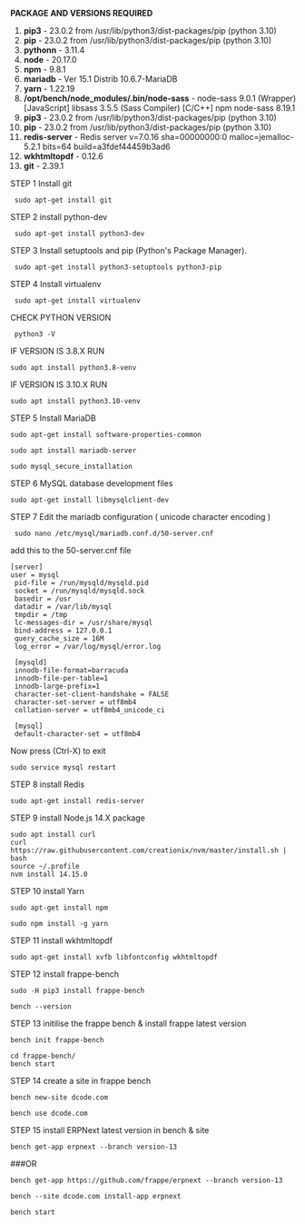 **PACKAGE AND VERSIONS REQUIRED**

1) **pip3**	- 23.0.2 from /usr/lib/python3/dist-packages/pip (python 3.10)
2) **pip** - 23.0.2 from /usr/lib/python3/dist-packages/pip (python 3.10)
3) **pythonn** -	3.11.4
4) **node** -	20.17.0
5) **npm**	- 9.8.1
6) **mariadb** -	Ver 15.1 Distrib 10.6.7-MariaDB
7) **yarn**	- 1.22.19
8) **/opt/bench/node_modules/.bin/node-sass** - node-sass 9.0.1 (Wrapper) [JavaScript] libsass 3.5.5 (Sass Compiler) [C/C++] npm node-sass	8.19.1
9) **pip3**	- 23.0.2 from /usr/lib/python3/dist-packages/pip (python 3.10)
10) **pip**	- 23.0.2 from /usr/lib/python3/dist-packages/pip (python 3.10)
11) **redis-server** -	Redis server v=7.0.16 sha=00000000:0 malloc=jemalloc-5.2.1 bits=64 build=a3fdef44459b3ad6
12) **wkhtmltopdf**	- 0.12.6
13) **git** -	2.39.1

STEP 1 Install git

     sudo apt-get install git

STEP 2 install python-dev

     sudo apt-get install python3-dev

STEP 3 Install setuptools and pip (Python's Package Manager).

     sudo apt-get install python3-setuptools python3-pip
	 
STEP 4 Install virtualenv

     sudo apt-get install virtualenv
	 
CHECK PYTHON VERSION

     python3 -V
	 
IF VERSION IS 3.8.X RUN

    sudo apt install python3.8-venv
	
IF VERSION IS 3.10.X RUN

    sudo apt install python3.10-venv
	
 STEP 5 Install MariaDB

    sudo apt-get install software-properties-common
	
    sudo apt install mariadb-server
	
    sudo mysql_secure_installation
	
STEP 6 MySQL database development files

    sudo apt-get install libmysqlclient-dev
	
STEP 7 Edit the mariadb configuration ( unicode character encoding )

     sudo nano /etc/mysql/mariadb.conf.d/50-server.cnf
add this to the 50-server.cnf file

    [server]
    user = mysql
     pid-file = /run/mysqld/mysqld.pid
     socket = /run/mysqld/mysqld.sock
     basedir = /usr
     datadir = /var/lib/mysql
     tmpdir = /tmp
     lc-messages-dir = /usr/share/mysql
     bind-address = 127.0.0.1
     query_cache_size = 16M
     log_error = /var/log/mysql/error.log

     [mysqld]
     innodb-file-format=barracuda
     innodb-file-per-table=1
     innodb-large-prefix=1
     character-set-client-handshake = FALSE
     character-set-server = utf8mb4
     collation-server = utf8mb4_unicode_ci      
 
     [mysql]
     default-character-set = utf8mb4
	 
Now press (Ctrl-X) to exit

    sudo service mysql restart

STEP 8 install Redis

    sudo apt-get install redis-server
	
STEP 9 install Node.js 14.X package

    sudo apt install curl 
    curl https://raw.githubusercontent.com/creationix/nvm/master/install.sh | bash
    source ~/.profile
    nvm install 14.15.0  
	
STEP 10 install Yarn

    sudo apt-get install npm

    sudo npm install -g yarn
	
STEP 11 install wkhtmltopdf

    sudo apt-get install xvfb libfontconfig wkhtmltopdf
	
STEP 12 install frappe-bench

    sudo -H pip3 install frappe-bench

    bench --version

STEP 13 initilise the frappe bench & install frappe latest version

    bench init frappe-bench 

    cd frappe-bench/
    bench start
	
STEP 14 create a site in frappe bench

    bench new-site dcode.com

    bench use dcode.com
	
STEP 15 install ERPNext latest version in bench & site

    bench get-app erpnext --branch version-13
###OR

    bench get-app https://github.com/frappe/erpnext --branch version-13

    bench --site dcode.com install-app erpnext

    bench start




